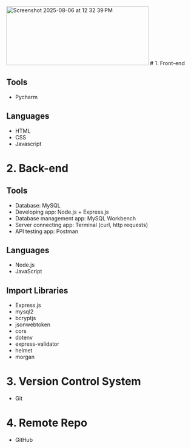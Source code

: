 <img width="375" height="155" alt="Screenshot 2025-08-06 at 12 32 39 PM" src="https://github.com/user-attachments/assets/035d338d-5656-4e72-a492-9513884c5621" />
# 1. Front-end

## Tools
- Pycharm

## Languages
- HTML
- CSS
- Javascript

# 2. Back-end
## Tools
- Database: MySQL
- Developing app: Node.js + Express.js
- Database management app: MySQL Workbench
- Server connecting app: Terminal (curl, http requests)
- API testing app: Postman

## Languages
- Node.js
- JavaScript

## Import Libraries
- Express.js
- mysql2
- bcryptjs
- jsonwebtoken
- cors
- dotenv
- express-validator
- helmet
- morgan

# 3. Version Control System
- Git

# 4. Remote Repo
- GitHub
